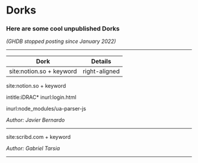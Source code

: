 # Dorks
### Here are some cool unpublished Dorks 
*(GHDB stopped posting since January 2022)*

------------------------------------------------------------------------------

| Dork          | Details       |
| ------------- |:-------------:|
| site:notion.so + keyword    | right-aligned |

site:notion.so + keyword

intitle:iDRAC* inurl:login.html

inurl:node_modules/ua-parser-js

*Author: Javier Bernardo*

------------------------------------------------------------------------------

site:scribd.com + keyword

*Author: Gabriel Tarsia*

------------------------------------------------------------------------------

